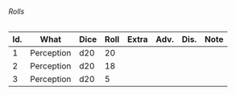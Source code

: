 

###### Rolls
| Id. | What       | Dice | Roll | Extra | Adv. | Dis. | Note |
| --- | ---------- | ---- | ---- | ----- | ---- | ---- | ---- |
| 1   | Perception | d20  | 20   |       |      |      |      |
| 2   | Perception | d20  | 18   |       |      |      |      |
| 3   | Perception | d20  | 5    |       |      |      |      |
